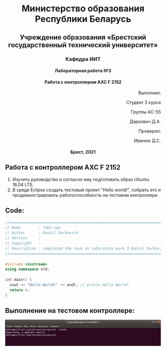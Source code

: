 # <p align="center"> Министерство образования Республики Беларусь </p>

## <p align="center"> Учреждение образования «Брестский государственный технический университет»</p>

### <p align="center"> Кафедра ИИТ</p>



#### <p align="center">Лабораторная работа №3</p>

#### <p align="center">Работа с контроллером AXC F 2152</p>

<p align="right" >Выполнил: </p>

<p align="right" >Студент 3 курса</p>

<p align="right" >Группы АС-55</p>

<p align="right" >Даркович Д.А.</p>

<p align="right" >Проверил:</p>

<p align="right" >Иванюк Д.С.</p>

#### <p align="center">Брест, 2021</p>

## Работа с контроллером AXC F 2152
1. Изучить руководство и согласно ему подготовить образ Ubuntu 18.04 LTS.
2. В среде Eclipse создать тестовый проект "Hello world!", собрать его и продемонстрировать работоспособность на тестовом контроллере.
  ## Code:
  ```C++
//============================================================================
// Name        : lab3.cpp
// Author      : Daniil Darkovich
// Version     :
// Copyright   : 
// Description : completed the task on laboratory work 3 Daniil Darkovich
//============================================================================

#include <iostream>
using namespace std;

int main() {
	cout << "Hello World!" << endl; // prints Hello World!
	return 0;
}

```
  ## Выполнение на тестовом контроллере:
  
  ![Screenshot Daniil3lab3](https://raw.githubusercontent.com/Mamkin-kovboi/MMIPU-2021/master/trunk/AS005531/task_03/doc/Daniil3lab.jpg)

